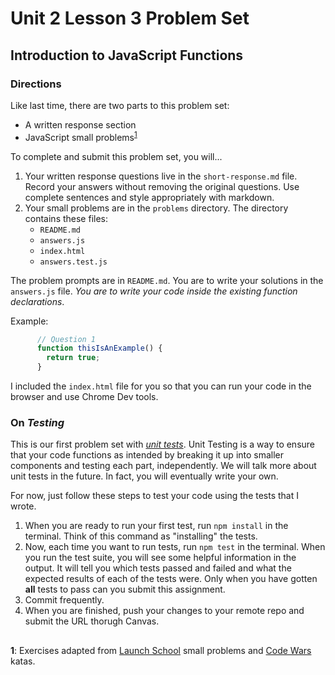 # Unit 2 Lesson 3 Problem Set
## Introduction to JavaScript Functions 

### Directions
Like last time, there are two parts to this problem set:
* A written response section
* JavaScript small problems<sup>[1](#myfootnote1)</sup>

To complete and submit this problem set, you will...
1. Your written response questions live in the `short-response.md` file. Record your answers without removing the original questions. Use complete sentences and style appropriately with markdown.
2. Your small problems are in the `problems` directory. The directory contains these files:
    * `README.md`
    * `answers.js` 
    * `index.html`
    * `answers.test.js`

The problem prompts are in `README.md`. You are to write your solutions in the `answers.js` file. *You are to write your code inside the existing function declarations*. 

Example:
```javascript
      // Question 1
      function thisIsAnExample() {
        return true;
      }
```
    
I included the `index.html` file for you so that you can run your code in the browser and use Chrome Dev tools.

### On _Testing_

This is our first problem set with [_unit tests_](https://www.youtube.com/watch?v=CB7vnoXI0pE). Unit Testing is a way to ensure that your code functions as intended by breaking it up into smaller components and testing each part, independently. We will talk more about unit tests in the future. In fact, you will eventually write your own. 

For now, just follow these steps to test your code using the tests that I wrote.
  1. When you are ready to run your first test, run `npm install` in the terminal. Think of this command as "installing" the tests.
  2. Now, each time you want to run tests, run `npm test` in the terminal. When you run the test suite, you will see some helpful information in the output. It will tell you which tests passed and failed and what the expected results of each of the tests were. Only when you have gotten **all** tests to pass can you submit this assignment.
  3. Commit frequently.
  4. When you are finished, push your changes to your remote repo and submit the URL thorugh Canvas. 

##
<a name="myfootnote1">**1**</a>: Exercises adapted from [Launch School](https://launchschool.com) small problems and [Code Wars](https://codewars.com) katas.
